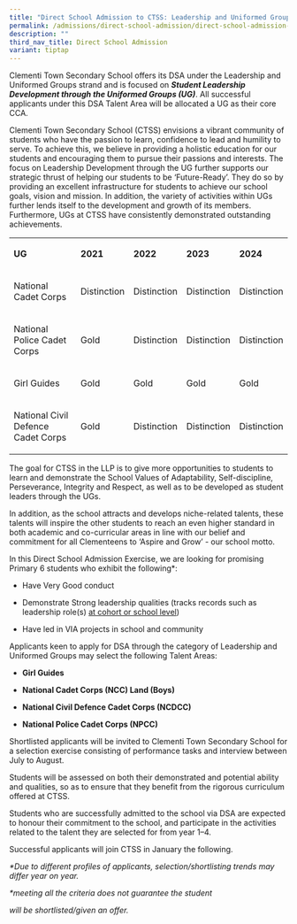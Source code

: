 ```yaml
---
title: "Direct School Admission to CTSS: Leadership and Uniformed Groups"
permalink: /admissions/direct-school-admission/direct-school-admission-to-ctss-leadership-and-uniformed-groups/
description: ""
third_nav_title: Direct School Admission
variant: tiptap
---
```

<p>Clementi Town Secondary School offers its DSA under the Leadership and
Uniformed Groups strand and is focused on <strong><em>Student Leadership Development through the Uniformed Groups (UG)</em></strong>.
All successful applicants under this DSA Talent Area will be allocated
a UG as their core CCA.</p>
<p>Clementi Town Secondary School (CTSS) envisions a vibrant community of
students who have the passion to learn, confidence to lead and humility
to serve. To achieve this, we believe in providing a holistic education
for our students and encouraging them to pursue their passions and interests.
The focus on Leadership Development through the UG further supports our
strategic thrust of helping our students to be ‘Future-Ready’. They do
so by providing an excellent infrastructure for students to achieve our
school goals, vision and mission. In addition, the variety of activities
within UGs further lends itself to the development and growth of its members.
Furthermore, UGs at CTSS have consistently demonstrated outstanding achievements.</p>
<table style="minWidth: 125px">
<colgroup>
<col>
<col>
<col>
<col>
<col>
</colgroup>
<tbody>
<tr>
<td rowspan="1" colspan="1">
<p><strong>UG</strong>
</p>
</td>
<td rowspan="1" colspan="1">
<p><strong>2021</strong>
</p>
</td>
<td rowspan="1" colspan="1">
<p><strong>2022</strong>
</p>
</td>
<td rowspan="1" colspan="1">
<p><strong>2023</strong>
</p>
</td>
<td rowspan="1" colspan="1">
<p><strong>2024</strong>
</p>
</td>
</tr>
<tr>
<td rowspan="1" colspan="1">
<p>National Cadet Corps</p>
</td>
<td rowspan="1" colspan="1">
<p>Distinction</p>
</td>
<td rowspan="1" colspan="1">
<p>Distinction</p>
</td>
<td rowspan="1" colspan="1">
<p>Distinction</p>
</td>
<td rowspan="1" colspan="1">
<p>Distinction</p>
</td>
</tr>
<tr>
<td rowspan="1" colspan="1">
<p>National Police Cadet Corps</p>
</td>
<td rowspan="1" colspan="1">
<p>Gold</p>
</td>
<td rowspan="1" colspan="1">
<p>Distinction</p>
</td>
<td rowspan="1" colspan="1">
<p>Distinction</p>
</td>
<td rowspan="1" colspan="1">
<p>Distinction</p>
</td>
</tr>
<tr>
<td rowspan="1" colspan="1">
<p>Girl Guides</p>
</td>
<td rowspan="1" colspan="1">
<p>Gold</p>
</td>
<td rowspan="1" colspan="1">
<p>Gold</p>
</td>
<td rowspan="1" colspan="1">
<p>Gold</p>
</td>
<td rowspan="1" colspan="1">
<p>Gold</p>
</td>
</tr>
<tr>
<td rowspan="1" colspan="1">
<p>National Civil Defence Cadet Corps</p>
</td>
<td rowspan="1" colspan="1">
<p>Gold</p>
</td>
<td rowspan="1" colspan="1">
<p>Distinction</p>
</td>
<td rowspan="1" colspan="1">
<p>Distinction</p>
</td>
<td rowspan="1" colspan="1">
<p>Distinction</p>
</td>
</tr>
</tbody>
</table>
<p></p>
<p>The goal for CTSS in the LLP is to give more opportunities to students
to learn and demonstrate the School Values of Adaptability, Self-discipline,
Perseverance, Integrity and Respect, as well as to be developed as student
leaders through the UGs.</p>
<p>In addition, as the school attracts and develops niche-related talents,
these talents will inspire the other students to reach an even higher standard
in both academic and co-curricular areas in line with our belief and commitment
for all Clementeens to ‘Aspire and Grow’ - our school motto.</p>
<p>In this Direct School Admission Exercise, we are looking for promising
Primary 6 students who exhibit the following*:</p>
<ul data-tight="true" class="tight">
<li>
<p>Have Very Good conduct</p>
</li>
<li>
<p>Demonstrate Strong leadership qualities (tracks records such as leadership
role(s) <u>at cohort or school level</u>)</p>
</li>
<li>
<p>Have led in VIA projects in school and community</p>
</li>
</ul>
<p>Applicants keen to apply for DSA through the category of Leadership and
Uniformed Groups may select the following Talent Areas:</p>
<ul data-tight="true" class="tight">
<li>
<p><strong>Girl Guides</strong>
</p>
</li>
<li>
<p><strong>National Cadet Corps (NCC) Land (Boys)</strong>
</p>
</li>
<li>
<p><strong>National Civil Defence Cadet Corps (NCDCC)</strong>
</p>
</li>
<li>
<p><strong>National Police Cadet Corps (NPCC)</strong>
</p>
</li>
</ul>
<p>Shortlisted applicants will be invited to Clementi Town Secondary School
for a selection exercise consisting of performance tasks and interview
between July to August.</p>
<p>Students will be assessed on both their demonstrated and potential ability
and qualities, so as to ensure that they benefit from the rigorous curriculum
offered at CTSS.</p>
<p>Students who are successfully admitted to the school via DSA are expected
to honour their commitment to the school, and participate in the activities
related to the talent they are selected for from year 1–4.&nbsp;</p>
<p>Successful applicants will join CTSS in January the following.</p>
<p></p>
<p><em>*Due to different profiles of applicants, selection/shortlisting trends may differ year on year.</em>
</p>
<p><em>*meeting all the criteria does not guarantee the student</em>
</p>
<p></p>
<p><em>will be shortlisted/given an offer.</em>
</p>